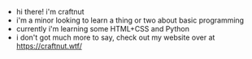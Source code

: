 - hi there! i'm craftnut
- i'm a minor looking to learn a thing or two about basic programming
- currently i'm learning some HTML+CSS and Python
- i don't got much more to say, check out my website over at https://craftnut.wtf/

<!---
craftnut/craftnut is a ✨ special ✨ repository because its `README.md` (this file) appears on your GitHub profile.
You can click the Preview link to take a look at your changes.
--->
